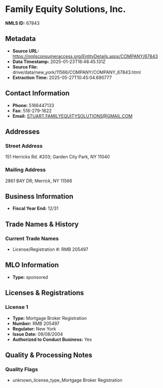# Family Equity Solutions, Inc.

**NMLS ID:** 67843

## Metadata
- **Source URL:** https://nmlsconsumeraccess.org/EntityDetails.aspx/COMPANY/67843
- **Data Timestamp:** 2025-01-23T16:48:45.131Z
- **Source File:** drive/data/new_york/11566/COMPANY/COMPANY_67843.html
- **Extraction Time:** 2025-05-27T10:45:04.690777

## Contact Information
- **Phone:** 5166447133
- **Fax:** 516-279-1622
- **Email:** STUART.FAMILYEQUITYSOLUTIONS@GMAIL.COM

## Addresses
### Street Address
151 Herricks Rd. #203; Garden City Park, NY 11040

### Mailing Address
2861 BAY DR; Merrick, NY 11566

## Business Information
- **Fiscal Year End:** 12/31

## Trade Names & History
### Current Trade Names
- License/Registration #: RMB 205497

## MLO Information
- **Type:** sponsored

## Licenses & Registrations

### License 1
- **Type:** Mortgage Broker Registration
- **Number:** RMB 205497
- **Regulator:** New York
- **Issue Date:** 09/08/2004
- **Authorized to Conduct Business:** Yes

## Quality & Processing Notes
### Quality Flags
- unknown_license_type_Mortgage Broker Registration
